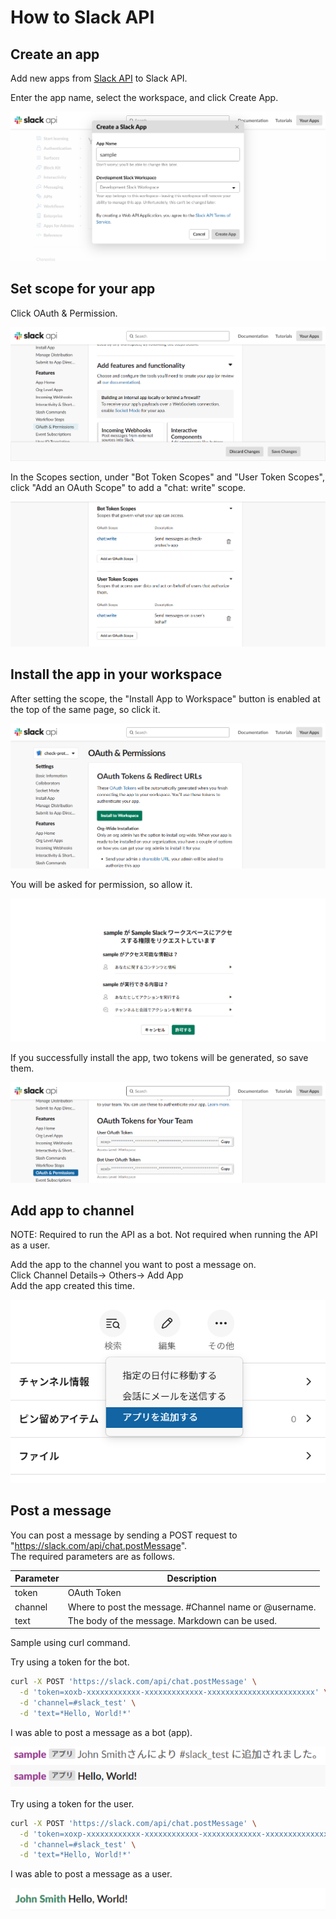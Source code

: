 # How to Slack API

## Create an app
Add new apps from [Slack API](https://api.slack.com/apps?new_app=1) to Slack API.  

Enter the app name, select the workspace, and click Create App.  

![how-to-slack-api-1.png](https://raw.githubusercontent.com/takuya-motoshima/puppeteer-sample/main/screencap/how-to-slack-api-1.png)

## Set scope for your app

Click OAuth & Permission.  

![how-to-slack-api-2.png](https://raw.githubusercontent.com/takuya-motoshima/puppeteer-sample/main/screencap/how-to-slack-api-2.png)

In the Scopes section, under "Bot Token Scopes" and "User Token Scopes", click "Add an OAuth Scope" to add a "chat: write" scope.  

![how-to-slack-api-3.png](https://raw.githubusercontent.com/takuya-motoshima/puppeteer-sample/main/screencap/how-to-slack-api-3.png)

## Install the app in your workspace

After setting the scope, the "Install App to Workspace" button is enabled at the top of the same page, so click it.  

![how-to-slack-api-4.png](https://raw.githubusercontent.com/takuya-motoshima/puppeteer-sample/main/screencap/how-to-slack-api-4.png)

You will be asked for permission, so allow it.  

![how-to-slack-api-5.png](https://raw.githubusercontent.com/takuya-motoshima/puppeteer-sample/main/screencap/how-to-slack-api-5.png)

If you successfully install the app, two tokens will be generated, so save them.  

![how-to-slack-api-6.png](https://raw.githubusercontent.com/takuya-motoshima/puppeteer-sample/main/screencap/how-to-slack-api-6.png)

## Add app to channel

NOTE: Required to run the API as a bot. Not required when running the API as a user.  

Add the app to the channel you want to post a message on.  
Click Channel Details-> Others-> Add App  
Add the app created this time.  

![how-to-slack-api-7.png](https://raw.githubusercontent.com/takuya-motoshima/puppeteer-sample/main/screencap/how-to-slack-api-7.png)

## Post a message

You can post a message by sending a POST request to "https://slack.com/api/chat.postMessage".  
The required parameters are as follows.  

<table>
  <thead>
    <tr>
      <th>Parameter</th>
      <th>Description</th>
    </tr>
  </thead>
  <tbody>
    <tr>
      <td>token</td>
      <td>OAuth Token</td>
    </tr>
    <tr>
      <td>channel</td>
      <td>Where to post the message. #Channel name or @username.</td>
    </tr>
    <tr>
      <td>text</td>
      <td>The body of the message. Markdown can be used.</td>
    </tr>
  </tbody>
</table>

Sample using curl command.  

Try using a token for the bot.  

```sh
curl -X POST 'https://slack.com/api/chat.postMessage' \
  -d 'token=xoxb-xxxxxxxxxxxx-xxxxxxxxxxxxx-xxxxxxxxxxxxxxxxxxxxxxxx' \
  -d 'channel=#slack_test' \
  -d 'text=*Hello, World!*'
```

I was able to post a message as a bot (app).  

![how-to-slack-api-8.png](https://raw.githubusercontent.com/takuya-motoshima/puppeteer-sample/main/screencap/how-to-slack-api-8.png)

Try using a token for the user.  

```sh
curl -X POST 'https://slack.com/api/chat.postMessage' \
  -d 'token=xoxp-xxxxxxxxxxxx-xxxxxxxxxxxx-xxxxxxxxxxxxx-xxxxxxxxxxxxxxxxxxxxxxxxxxxxxxxx' \
  -d 'channel=#slack_test' \
  -d 'text=*Hello, World!*'
```

I was able to post a message as a user.  

![how-to-slack-api-9.png](https://raw.githubusercontent.com/takuya-motoshima/puppeteer-sample/main/screencap/how-to-slack-api-9.png)